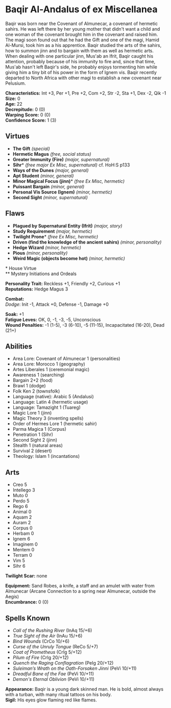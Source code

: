 # Baqir Al-Andalus of ex Miscellanea

Baqir was born near the Covenant of Almunecar, a covenant of hermetic sahirs. He was left there by her young mother that didn't want a child and one woman of the covenant brought him in the covenant and raised him. The magi soon found out that he had the Gift and one of the magi, Hamid Al-Mursi, took him as a his apprentice. Baqir studied the arts of the sahirs, how to summon jinn and to bargain with them as well as hermetic arts. When dealing with one particular jinn, Mus'ab an Ifrit, Baqir caught his attention, probably because of his immunity to fire and, since that time, Mus'ab hasn't left Baqir's side, he probably enjoys tormenting him while giving him a tiny bit of his power in the form of Ignem vis. Baqir recently departed to North Africa with other magi to establish a new covenant near Pelusium.

**Characteristics:** Int +3, Per +1, Pre +2, Com +2, Str -2, Sta +1, Dex -2, Qik -1  
**Size:** 0  
**Age:** 22  
**Decrepitude:** 0 (0)  
**Warping Score:** 0 (0)  
**Confidence Score:** 1 (3)

## Virtues

- **The Gift** _(special)_
- **Hermetic Magus** _(free, social status)_
- **Greater Immunity (Fire)** _(major, supernatural)_
- **Sihr**\* _(free major Ex Misc, supernatural)_ cf. HoH:S p133
- **Ways of the Dunes** _(major, general)_
- **Apt Student** _(minor, general)_
- **Minor Magical Focus (jinn)**\* _(free Ex Misc, hermetic)_
- **Puissant Bargain** _(minor, general)_
- **Personal Vis Source (Ignem)** _(minor, hermetic)_
- **Second Sight** _(minor, supernatural)_

## Flaws
- **Plagued by Supernatural Entity (Ifrit)** _(major, story)_
- **Study Requirement** _(major, hermetic)_
- **Twilight Prone**\* _(free Ex Misc, hermetic)_
- **Driven (find the knowledge of the ancient sahirs)** _(minor, personality)_
- **Hedge Wizard** _(minor, hermetic)_
- **Pious** _(minor, personality)_
- **Weird Magic (objects become hot)** _(minor, hermetic)_

\* House Virtue  
** Mystery Initiations and Ordeals

**Personality Trait:** Reckless +1, Friendly +2, Curious +1  
**Reputations:** Hedge Magus 3

**Combat:**  
*Dodge*: Init -1, Attack +0, Defense -1, Damage +0                                                                                                    

**Soak:** +1  
**Fatigue Leves:** OK, 0, -1, -3, -5, Unconscious  
**Wound Penalties:** -1 (1-5), -3 (6-10), -5 (11-15), Incapacitated (16-20), Dead (21+)

## Abilities

+ Area Lore: Covenant of Almunecar 1 (personalities)
+ Area Lore: Morocco 1 (geography)
+ Artes Liberales 1 (ceremonial magic)
+ Awareness 1 (searching)
+ Bargain 2+2 (food)
+ Brawl 1 (dodge)
+ Folk Ken 2 (townsfolk)
+ Language (native): Arabic 5 (Andalusi)
+ Language: Latin 4 (hermetic usage)
+ Language: Tamazight 1 (Tuareg)
+ Magic Lore 1 (jinn)
+ Magic Theory 3 (inventing spells)
+ Order of Hermes Lore 1 (hermetic sahir)
+ Parma Magica 1 (Corpus)
+ Penetration 1 (Sihr)
+ Second Sight 2 (jinn)
+ Stealth 1 (natural areas)
+ Survival 2 (desert)
+ Theology: Islam 1 (incantations)

## Arts

+ Creo 5
+ Intellego 3
+ Muto 0
+ Perdo 5
+ Rego 6
+ Animal 0
+ Aquam 2
+ Auram 2
+ Corpus 0
+ Herbam 0
+ Ignem 6
+ Imaginem 0
+ Mentem 0
+ Terram 0
+ Vim 5
+ Sihr 6

**Twilight Scar:** none  

**Equipment:** Sand Robes, a knife, a staff and an amulet with water from Almunecar (Arcane Connection to a spring near Almunecar, outside the Aegis)  
**Encumbrance:** 0 (0)

## Spells Known

+ *Call of the Rushing River* (InAq 15/+6)
+ *True Sight of the Air* (InAu 15/+6)
+ *Bind Wounds* (CrCo 10/+6)
+ *Curse of the Unruly Tongue* (ReCo 5/+7)
+ *Coat of Prometheus* (CrIg 5/+12)
+ *Pilum of Fire* (CrIg 20/+12)
+ *Quench the Raging Conflagration* (PeIg 20/+12)
+ *Suleiman’s Wrath on the Oath-Forsaken Jinni* (PeVi 10/+11)
+ *Dreadful Bane of the Fae* (PeVi 10/+11)
+ *Demon's Eternal Oblivion* (PeVi 10/+11)

**Appearance:** Baqir is a young dark skinned man. He is bold, almost always with a turban, with many ritual tattoos on his body.  
**Sigil:** His eyes glow flaming red like flames.
